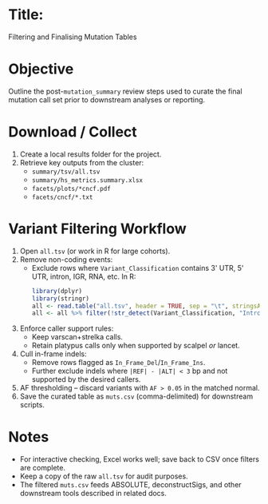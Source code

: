 # Title:
   Filtering and Finalising Mutation Tables

# Objective
   Outline the post-`mutation_summary` review steps used to curate the final mutation call set prior to downstream analyses or reporting.

# Download / Collect
1. Create a local results folder for the project.
2. Retrieve key outputs from the cluster:
   - `summary/tsv/all.tsv`
   - `summary/hs_metrics.summary.xlsx`
   - `facets/plots/*cncf.pdf`
   - `facets/cncf/*.txt`

# Variant Filtering Workflow
1. Open `all.tsv` (or work in R for large cohorts).
2. Remove non-coding events:
   - Exclude rows where `Variant_Classification` contains 3' UTR, 5' UTR, intron, IGR, RNA, etc.  In R:
     ```r
     library(dplyr)
     library(stringr)
     all <- read.table("all.tsv", header = TRUE, sep = "\t", stringsAsFactors = FALSE)
     all <- all %>% filter(!str_detect(Variant_Classification, "Intron|3'UTR|5'UTR|IGR|RNA"))
     ```
3. Enforce caller support rules:
   - Keep varscan+strelka calls.
   - Retain platypus calls only when supported by scalpel *or* lancet.
4. Cull in-frame indels:
   - Remove rows flagged as `In_Frame_Del`/`In_Frame_Ins`.
   - Further exclude indels where `|REF| - |ALT| < 3` bp and not supported by the desired callers.
5. AF thresholding – discard variants with `AF > 0.05` in the matched normal.
6. Save the curated table as `muts.csv` (comma-delimited) for downstream scripts.

# Notes
- For interactive checking, Excel works well; save back to CSV once filters are complete.
- Keep a copy of the raw `all.tsv` for audit purposes.
- The filtered `muts.csv` feeds ABSOLUTE, deconstructSigs, and other downstream tools described in related docs.
